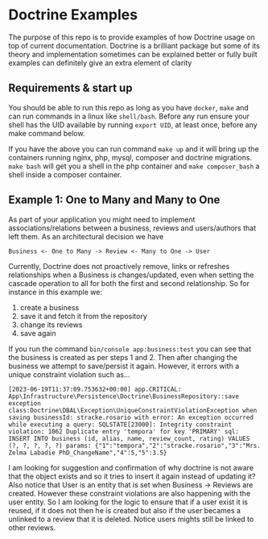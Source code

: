 # Doctrine Examples

The purpose of this repo is to provide examples of how Doctrine usage on top of current documentation. 
Doctrine is a brilliant package but some of its theory and implementation sometimes can be explained better or fully
built examples can definitely give an extra element of clarity

## Requirements & start up
You should be able to run this repo as long as you have `docker`, `make` and can run commands in a linux like 
`shell/bash`. Before any run ensure your shell has the UID available by running `export UID`, at least once, before any 
make command below.

If you have the above you can run command `make up` and it will bring up the containers running nginx, php, mysql,
composer and doctrine migrations. `make bash` will get you a shell in the php container and `make composer_bash` a
shell inside a composer container. 


## Example 1: One to Many and Many to One

As part of your application you might need to implement associations/relations between a business, reviews and 
users/authors that left them. As an architectural decision we have 

```
Business <- One to Many -> Review <- Many to One -> User
```
Currently, Doctrine does not proactively remove, links or refreshes relationships when a Business is changes/updated, 
even when setting the cascade operation to all for both the first and second relationship. So for instance in this 
example we:
1. create a business
2. save it and fetch it from the repository
3. change its reviews
4. save again

If you run the command `bin/console app:business:test` you can see that the business is created as per steps 1 and 2.
Then after changing the business we attempt to save/persist it again. However, it errors with a unique constraint 
violation such as...

```shell
[2023-06-19T11:37:09.753632+00:00] app.CRITICAL: App\Infrastructure\Persistence\Doctrine\BusinessRepository::save exception class:Doctrine\DBAL\Exception\UniqueConstraintViolationException when saving businessId: stracke.rosario with error: An exception occurred while executing a query: SQLSTATE[23000]: Integrity constraint violation: 1062 Duplicate entry 'tempora' for key 'PRIMARY' sql: INSERT INTO business (id, alias, name, review_count, rating) VALUES (?, ?, ?, ?, ?) params: {"1":"tempora","2":"stracke.rosario","3":"Mrs. Zelma Labadie PhD_ChangeName","4":5,"5":3.5} 
```

I am looking for suggestion and confirmation of why doctrine is not aware that the object exists and so it tries to 
insert it again instead of updating it? 
Also notice that User is an entity that is set when Business -> Reviews are created. However these constraint violations
are also happening with the user entity. So I am looking for the logic to ensure that if a user exist it is reused, if 
it does not then he is created but also if the user becames a unlinked to a review that it is deleted. Notice users 
mights still be linked to other reviews.
